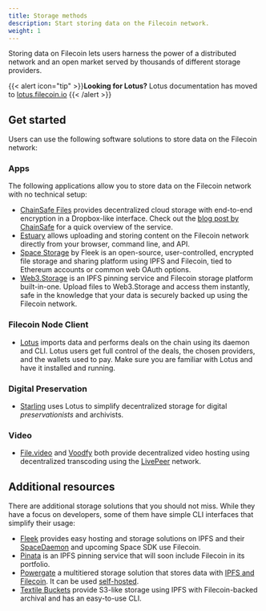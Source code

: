 ```yaml
---
title: Storage methods
description: Start storing data on the Filecoin network.
weight: 1
---
```


Storing data on Filecoin lets users harness the power of a distributed network and an open market served by thousands of different storage providers.

{{< alert icon="tip" >}}**Looking for Lotus?**
Lotus documentation has moved to [lotus.filecoin.io](https://lotus.filecoin.io)
{{< /alert >}}

## Get started

Users can use the following software solutions to store data on the Filecoin network:

### Apps

The following applications allow you to store data on the Filecoin network with no technical setup:

- [ChainSafe Files](https://files.chainsafe.io/) provides decentralized cloud storage with end-to-end encryption in a Dropbox-like interface. Check out the [blog post by ChainSafe](https://medium.com/chainsafe-systems/introducing-chainsafe-files-3eedabdec922) for a quick overview of the service.
- [Estuary](https://estuary.tech) allows uploading and storing content on the Filecoin network directly from your browser, command line, and API.
- [Space Storage](https://space.storage/) by Fleek is an open-source, user-controlled, encrypted file storage and sharing platform using IPFS and Filecoin, tied to Ethereum accounts or common web OAuth options.
- [Web3.Storage](https://web3.storage) is an IPFS pinning service and Filecoin storage platform built-in-one. Upload files to Web3.Storage and access them instantly, safe in the knowledge that your data is securely backed up using the Filecoin network.

### Filecoin Node Client

- [Lotus](https://lotus.filecoin.io) imports data and performs deals on the chain using its daemon and CLI. Lotus users get full control of the deals, the chosen providers, and the wallets used to pay. Make sure you are familiar with Lotus and have it installed and running.

### Digital Preservation

- [Starling](starling.md) uses Lotus to simplify decentralized storage for digital _preservationists_ and archivists.

### Video

- [File.video](https://file.video/) and [Voodfy](https://beta.voodfy.com/) both provide decentralized video hosting using decentralized transcoding using the [LivePeer](https://livepeer.org/) network.

## Additional resources

There are additional storage solutions that you should not miss. While they have a focus on developers, some of them have simple CLI interfaces that simplify their usage:

- [Fleek](https://fleek.co) provides easy hosting and storage solutions on IPFS and their [SpaceDaemon](https://docs.fleek.co/space-daemon/overview/) and upcoming Space SDK use Filecoin.
- [Pinata](https://pinata.cloud/) is an IPFS pinning service that will soon include Filecoin in its portfolio.
- [Powergate](https://github.com/textileio/powergate) a multitiered storage solution that stores data with [IPFS and Filecoin](../about-filecoin/ipfs-and-filecoin.md). It can be used [self-hosted](../build/powergate.md).
- [Textile Buckets](../build/textile-buckets.md) provide S3-like storage using IPFS with Filecoin-backed archival and has an easy-to-use CLI.

